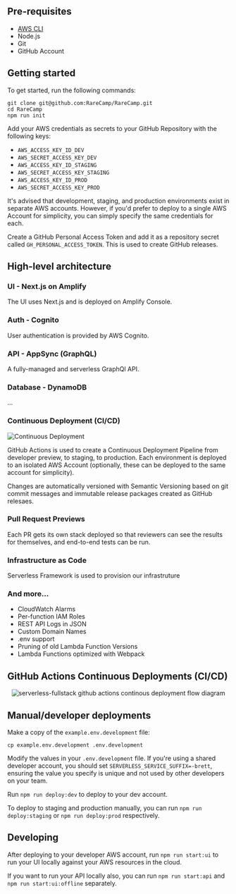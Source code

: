 ## Pre-requisites

* [AWS CLI](https://docs.aws.amazon.com/polly/latest/dg/setup-aws-cli.html)
* Node.js
* Git
* GitHub Account

## Getting started
To get started, run the following commands:

```
git clone git@github.com:RareCamp/RareCamp.git
cd RareCamp
npm run init
```

Add your AWS credentials as secrets to your GitHub Repository with the following keys:

* `AWS_ACCESS_KEY_ID_DEV`
* `AWS_SECRET_ACCESS_KEY_DEV`
* `AWS_ACCESS_KEY_ID_STAGING`
* `AWS_SECRET_ACCESS_KEY_STAGING`
* `AWS_ACCESS_KEY_ID_PROD`
* `AWS_SECRET_ACCESS_KEY_PROD`

It's advised that development, staging, and production environments exist in separate AWS accounts. However, if you'd prefer to deploy to a single AWS Account for simplicity, you can simply specify the same credentials for each.

Create a GitHub Personal Access Token and add it as a repository secret called `GH_PERSONAL_ACCESS_TOKEN`. This is used to create GitHub releases.

## High-level architecture

### UI - Next.js on Amplify

The UI uses Next.js and is deployed on Amplify Console.

### Auth - Cognito

User authentication is provided by AWS Cognito.

### API - AppSync (GraphQL)

A fully-managed and serverless GraphQl API.

### Database - DynamoDB

...

### Continuous Deployment (CI/CD)

<img src="https://raw.githubusercontent.com/RareCamp/RareCamp/master/docs/diagrams/ci-cd/diagram.png" alt="Continuous Deployment">

GitHub Actions is used to create a Continuous Deployment Pipeline from developer preview, to staging, to production. Each environment is deployed to an isolated AWS Account (optionally, these can be deployed to the same account for simplicity).

Changes are automatically versioned with Semantic Versioning based on git commit messages and immutable release packages created as GitHub relesaes.

### Pull Request Previews

Each PR gets its own stack deployed so that reviewers can see the results for themselves, and end-to-end tests can be run.

### Infrastructure as Code

Serverless Framework is used to provision our infrastruture

### And more...

* CloudWatch Alarms
* Per-function IAM Roles
* REST API Logs in JSON
* Custom Domain Names
* .env support
* Pruning of old Lambda Function Versions
* Lambda Functions optimized with Webpack

## GitHub Actions Continuous Deployments (CI/CD)

<p align="center">
  <img src="https://raw.githubusercontent.com/wizeline/serverless-fullstack/master/docs/diagrams/ci-cd/serverless-fullstack-github-actions-cd.png" alt="serverless-fullstack github actions continous deployment flow diagram">
</p>

## Manual/developer deployments

Make a copy of the `example.env.development` file:

```shell
cp example.env.development .env.development
```

Modify the values in your `.env.development` file. If you're using a shared developer account, you should set `SERVERLESS_SERVICE_SUFFIX=-brett`, ensuring the value you specify is unique and not used by other developers on your team.

Run `npm run deploy:dev` to deploy to your dev account.

To deploy to staging and production manually, you can run `npm run deploy:staging` or `npm run deploy:prod` respectively.

## Developing

After deploying to your developer AWS account, run `npm run start:ui` to run your UI locally against your AWS resources in the cloud.

If you want to run your API locally also, you can run `npm run start:api` and `npm run start:ui:offline` separately.
